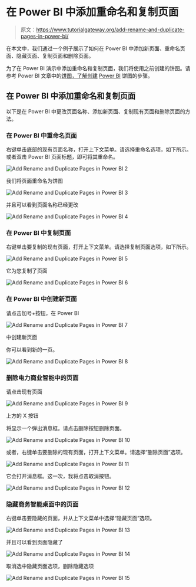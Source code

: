 # 在 Power BI 中添加重命名和复制页面

> 原文：<https://www.tutorialgateway.org/add-rename-and-duplicate-pages-in-power-bi/>

在本文中，我们通过一个例子展示了如何在 Power BI 中添加新页面、重命名页面、隐藏页面、复制页面和删除页面。

为了在 Power BI 演示中添加重命名和复制页面，我们将使用之前创建的饼图。请参考 Power BI 文章中的[饼图，了解创建](https://www.tutorialgateway.org/pie-chart-in-power-bi/) [Power BI](https://www.tutorialgateway.org/power-bi-tutorial/) 饼图的步骤。

## 在 Power BI 中添加重命名和复制页面

以下是在 Power BI 中更改页面名称、添加新页面、复制现有页面和删除页面的方法。

### 在 Power BI 中重命名页面

右键单击底部的现有页面名称，打开上下文菜单。请选择重命名选项，如下所示。或者双击 Power BI 页面标题，即可将其重命名。

![Add Rename and Duplicate Pages in Power BI 2](img/f12268f58e3876b13962129b62e0581d.png)

我们将页面重命名为饼图

![Add Rename and Duplicate Pages in Power BI 3](img/9e160e7a15df888cfba84683dc4acfc9.png)

并且可以看到页面名称已经更改

![Add Rename and Duplicate Pages in Power BI 4](img/ca40deb61fbf204957d1b9922b7dac07.png)

### 在 Power BI 中复制页面

右键单击要复制的现有页面，打开上下文菜单。请选择复制页面选项，如下所示。

![Add Rename and Duplicate Pages in Power BI 5](img/0293e0d243a678e03b287236f8ff3d30.png)

它为您复制了页面

![Add Rename and Duplicate Pages in Power BI 6](img/790fdb5d31880fe9269eb38a7407dcf3.png)

### 在 Power BI 中创建新页面

请点击加号+按钮，在 Power BI

![Add Rename and Duplicate Pages in Power BI 7](img/72d04db3fbfb6aedd0853b7297991f1c.png)

中创建新页面

你可以看到新的一页。

![Add Rename and Duplicate Pages in Power BI 8](img/12e7a1dc441ad82de3adeac951e237d5.png)

### 删除电力商业智能中的页面

请点击现有页面

![Add Rename and Duplicate Pages in Power BI 9](img/69074e71d19cf9c070b20bd3256219c7.png)

上方的 X 按钮

将显示一个弹出消息框。请点击删除按钮删除页面。

![Add Rename and Duplicate Pages in Power BI 10](img/f8c7b667453b2b8c89bd39c6366ec35c.png)

或者，右键单击要删除的现有页面，打开上下文菜单。请选择“删除页面”选项。

![Add Rename and Duplicate Pages in Power BI 11](img/f56fef8036ade0e5b3848e77bd7a0838.png)

它会打开消息框。这一次，我将点击取消按钮。

![Add Rename and Duplicate Pages in Power BI 12](img/7114f43ad44badb9d0be058048355866.png)

### 隐藏商务智能桌面中的页面

右键单击要隐藏的页面，并从上下文菜单中选择“隐藏页面”选项。

![Add Rename and Duplicate Pages in Power BI 13](img/6e1afc1a389916cebd42557f5f55e258.png)

并且可以看到页面隐藏了

![Add Rename and Duplicate Pages in Power BI 14](img/0bd71aae5eb83dc9dcae010ad253d5ea.png)

取消选中隐藏页面选项，删除隐藏选项

![Add Rename and Duplicate Pages in Power BI 15](img/1ffa797c9f305d3c113079da3e1194d9.png)